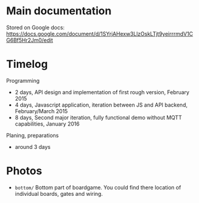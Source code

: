 # Main documentation

Stored on Google docs: 
https://docs.google.com/document/d/1SYrjAHexw3LlzOskLTjt9yeirrrmdV1CG6Bf5Hr2Jm0/edit

# Timelog

Programming

* 2 days, API design and implementation of first rough version, February 2015
* 4 days, Javascript application, iteration between JS and API backend,
  February/March 2015
* 8 days, Second major iteration, fully functional demo without MQTT
  capabilities, January 2016

Planing, preparations

* around 3 days

# Photos

* `bottom/`
  Bottom part of boardgame. You could find there location of individual boards, gates and wiring.
